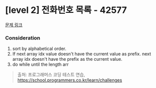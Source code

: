 # [level 2] 전화번호 목록 - 42577 

[문제 링크](https://school.programmers.co.kr/learn/courses/30/lessons/42577) 

### Consideration
1. sort by alphabetical order.
2. If next array idx value doesn't have the current value as prefix. next array idx doesn't have the prefix as the current value.
3. do while until the length arr

> 출처: 프로그래머스 코딩 테스트 연습, https://school.programmers.co.kr/learn/challenges

